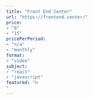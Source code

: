 ```yaml
---
title: "Front End Center"
url: "https://frontend.center/"
price: 
- "0"
- "15"
pricePerPeriod: 
- "n/a"
- "monthly"
format: 
- "video"
subject: 
- "react"
- "javascript"
featured: "n"
---
```

